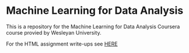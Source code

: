 # Machine Learning for Data Analysis
This is a repository for the Machine Learning for Data Analysis Coursera course provied by Wesleyan University.

For the HTML assignment write-ups see [HERE](https://petersaunders.github.io/MLforDA)
